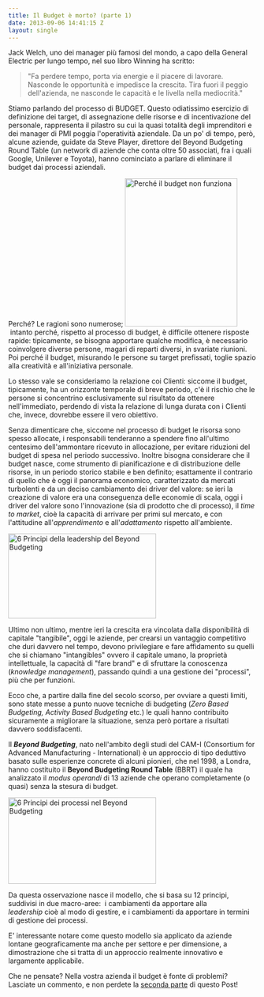 ```yaml
---
title: Il Budget è morto? (parte 1)
date: 2013-09-06 14:41:15 Z
layout: single
---
```


Jack Welch, uno dei manager più famosi del mondo, a capo della General Electric per lungo tempo, nel suo libro Winning ha scritto:
<blockquote>"Fa perdere tempo, porta via energie e il piacere di lavorare. Nasconde le opportunità e impedisce la crescita. Tira fuori il peggio dell'azienda, ne nasconde le capacità e le livella nella mediocrità."</blockquote>
Stiamo parlando del processo di BUDGET. Questo odiatissimo esercizio di definizione dei target, di assegnazione delle risorse e di incentivazione del personale, rappresenta il pilastro su cui la quasi totalità degli imprenditori e dei manager di PMI poggia l'operatività aziendale. Da un po' di tempo, però, alcune aziende, guidate da Steve Player, direttore del Beyond Budgeting Round Table (un network di aziende che conta oltre 50 associati, fra i quali Google, Unilever e Toyota), hanno cominciato a parlare di eliminare il budget dai processi aziendali.

Perché? Le ragioni sono numerose; <a href="http://www.blackstarconsulting.it/wp-content/uploads/2013/09/Screen-Shot-2013-09-06-at-13.17.55.png"><img class="alignleft size-medium wp-image-1243" alt="Perché il budget non funziona" src="http://www.blackstarconsulting.it/wp-content/uploads/2013/09/Screen-Shot-2013-09-06-at-13.17.55-228x300.png" width="228" height="300" /></a> intanto perché, rispetto al processo di budget, è difficile ottenere risposte rapide: tipicamente, se bisogna apportare qualche modifica, è necessario coinvolgere diverse persone, magari di reparti diversi, in svariate riunioni. Poi perché il budget, misurando le persone su target prefissati, toglie spazio alla creatività e all'iniziativa personale.

Lo stesso vale se consideriamo la relazione coi Clienti: siccome il budget, tipicamente, ha un orizzonte temporale di breve periodo, c'è il rischio che le persone si concentrino esclusivamente sul risultato da ottenere nell'immediato, perdendo di vista la relazione di lunga durata con i Clienti che, invece, dovrebbe essere il vero obiettivo.

Senza dimenticare che, siccome nel processo di budget le risorsa sono spesso allocate, i responsabili tenderanno a spendere fino all'ultimo centesimo dell'ammontare ricevuto in allocazione, per evitare riduzioni del budget di spesa nel periodo successivo. Inoltre bisogna considerare che il budget nasce, come strumento di pianificazione e di distribuzione delle risorse, in un periodo storico stabile e ben definito; esattamente il contrario di quello che è oggi il panorama economico, caratterizzato da mercati turbolenti e da un deciso cambiamento dei driver del valore: se ieri la creazione di valore era una conseguenza delle economie di scala, oggi i driver del valore sono l'innovazione (sia di prodotto che di processo), il <i>time to market</i>, cioè la capacità di arrivare per primi sul mercato, e con l'attitudine all'<i>apprendimento</i> e all'<i>adattamento</i> rispetto all'ambiente.

<img class="alignright size-medium wp-image-1245" alt="6 Principi della leadership del Beyond Budgeting" src="http://www.blackstarconsulting.it/wp-content/uploads/2013/09/6-Principi-della-leadership-300x172.png" width="300" height="172" />

Ultimo non ultimo, mentre ieri la crescita era vincolata dalla disponibilità di capitale "tangibile", oggi le aziende, per crearsi un vantaggio competitivo che duri davvero nel tempo, devono privilegiare e fare affidamento su quelli che si chiamano "intangibles" ovvero il capitale umano, la proprietà intellettuale, la capacità di "fare brand" e di sfruttare la conoscenza (<i>knowledge management</i>), passando quindi a una gestione dei "processi", più che per funzioni.

Ecco che, a partire dalla fine del secolo scorso, per ovviare a questi limiti, sono state messe a punto nuove tecniche di budgeting (<em>Zero Based Budgeting, Activity Based Budgeting</em> etc.) le quali hanno contribuito sicuramente a migliorare la situazione, senza però portare a risultati davvero soddisfacenti.

Il <b><i>Beyond Budgeting</i></b>, nato nell'ambito degli studi del CAM-I (Consortium for Advanced Manufacturing - International) è un approccio di tipo deduttivo basato sulle esperienze concrete di alcuni pionieri, che nel 1998, a Londra, hanno costituito il <strong>Beyond Budgeting Round Table</strong> (BBRT) il quale ha analizzato il <i>modus operandi</i> di 13 aziende che operano completamente (o quasi) senza la stesura di budget.

<img class="alignleft size-medium wp-image-1246" alt="6 Principi dei processi nel Beyond Budgeting" src="http://www.blackstarconsulting.it/wp-content/uploads/2013/09/6-Principi-dei-processi-300x175.png" width="300" height="175" />

Da questa osservazione nasce il modello, che si basa su 12 principi, suddivisi in due macro-aree:  i cambiamenti da apportare alla <i>leadership</i> cioè al modo di gestire, e i cambiamenti da apportare in termini di gestione dei processi.

E' interessante notare come questo modello sia applicato da aziende lontane geograficamente ma anche per settore e per dimensione, a dimostrazione che si tratta di un approccio realmente innovativo e largamente applicabile.

Che ne pensate? Nella vostra azienda il budget è fonte di problemi?
Lasciate un commento, e non perdete la <a title="Il budget è morto? (parte 2)" href="http://www.blackstarconsulting.it/2013/09/il-budget-e-morto-parte-2/" target="_blank">seconda parte</a> di questo Post!